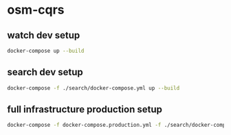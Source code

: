 # osm-cqrs

## watch dev setup

```bash
docker-compose up --build
```

## search dev setup

```bash
docker-compose -f ./search/docker-compose.yml up --build
```

## full infrastructure production setup

```bash
docker-compose -f docker-compose.production.yml -f ./search/docker-compose.production.yml up --build
```
